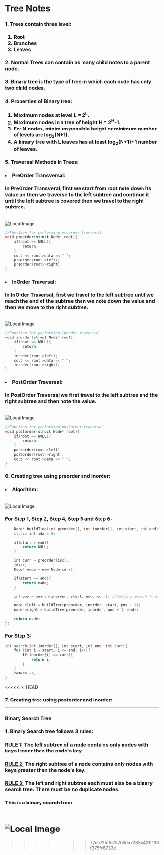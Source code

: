 # Tree Notes

### 1. Trees contain three level:

### <ol><li>Root <li>Branches <li>Leaves

### 2. Normal Trees can contain as many child notes to a parent node.

### 3. Binary tree is the type of tree in which each node has only two child nodes.

### 4. Properties of Binary tree:

### <ol><li> Maximum nodes at level L = 2<sup>L</sup>.</li>   <li> Maximum nodes in a tree of height H = 2<sup>H</sup>-1.</li>    <li>For N nodes, minimum possible height or minimum number of levels are log<sub>2</sub>(N+1).</li>  <li>A binary tree with L leaves has at least log<sub>2</sub>(N+1)+1 number of leaves.</li>

### 5. Traversal Methods In Trees:

### <li> PreOrder Transversal:

### In PreOrder Transveral, first we start from root note down its value an then we traverse to the left subtree and continue it until the left subtree is covered then we travel to the right subtree. <br><br>

![Local Image](./NotesImages/ScreenShot1.png)

```c++
//Function for performing preorder traversal
void preorder(struct Node* root){
    if(root == NULL){
        return;
    }
    cout << root->data << " ";
    preorder(root->left);
    preorder(root->right);
}
```

### <li> InOrder Traversal:

### In InOrder Traversal, first we travel to the left subtree until we reach the end of the subtree then we note down the value and then we move to the right subtree. <br><br>

![Local Image](./NotesImages/ScreenShot2.png)

```c++
//Function for performing inorder traversal
void inorder(struct Node* root){
    if(root == NULL){
        return;
    }
    inorder(root->left);
    cout << root->data << " ";
    inorder(root->right);
}
```

### <li> PostOrder Traversal:

### In PostOrder Traversal we first travel to the left subtree and the right subtree and then note the value. <br><br>

![Local Image](./NotesImages/ScreenShot3.png)

```c++
//Function for performing postorder traversal
void postorder(struct Node* root){
    if(root == NULL){
        return;
    }
    postorder(root->left);
    postorder(root->right);
    cout << root->data << " ";
}
```

### 6. Creating tree using preorder and inorder:

### <li> Algorithm: <br><br>

![Local Image](./NotesImages/ScreenShot4.png)

### For Step 1, Step 2, Step 4, Step 5 and Step 6:

```c++
    Node* buildTree(int preorder[], int inorder[], int start, int end){
    static int idx = 0;

    if(start > end){
        return NULL;
    }

    int curr = preorder[idx];
    idx++;
    Node* node = new Node(curr);

    if(start == end){
        return node;
    }

    int pos = search(inorder, start, end, curr); //Calling search function

    node->left = buildTree(preorder, inorder, start, pos - 1);
    node->right = buildTree(preorder, inorder, pos + 1, end);

    return node;
};
```

### For Step 3:

```c++
int search(int inorder[], int start, int end, int curr){
    for (int i = start; i <= end; i++){
        if(inorder[i] == curr){
            return i;
        }
    }
    return -1;
}
```
<<<<<<< HEAD
### 7. Creating tree using postorder and inorder:
---
### **Binary Search Tree**

### 1. Binary Search tree follows 3 rules:

### <u>RULE 1:</u> The left subtree of a node contains only nodes with keys lesser than the node's key.

### <u>RULE 2:</u> The right subtree of a node contains only nodes with keys greater than the node's key.

### <u>RULE 3:</u> The left and right subtree each must also be a binary search tree. There must be no duplicate nodes.

### This is a binary search tree: <br><br>
![Local Image](./NotesImages/ScreenShot5.png)
=======
>>>>>>> 77ec725ffe757b8da7283d421f133f375fc6733e
